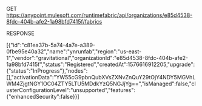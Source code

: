 GET https://anypoint.mulesoft.com/runtimefabric/api/organizations/e85d4538-8fdc-404b-afe2-1a98bfd7415f/fabrics

RESPONSE

[{"id":"c81ea37b-5a74-4a7e-a389-0fbe95e40a32","name":"ynrunfab","region":"us-east-1","vendor":"gravitational","organizationId":"e85d4538-8fdc-404b-afe2-1a98bfd7415f","status":"Registered","createdAt":1576616912205,"upgrade":{"status":"InProgress"},"nodes":[],"activationData":"YW55cG9pbnQubXVsZXNvZnQuY29tOjY4NDY5MGVhLWM4ZjgtNGY1OC04ZTY5LTU5MDdkYzQ5NGJjYg==","isManaged":false,"clusterConfigurationLevel":"unsupported","features":{"enhancedSecurity":false}}]
